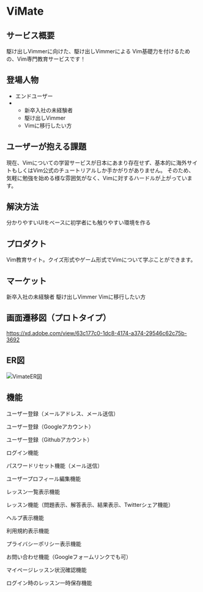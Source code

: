# ViMate

## サービス概要
駆け出しVimmerに向けた、駆け出しVimmerによる
Vim基礎力を付けるための、Vim専門教育サービスです！

## 登場人物
- エンドユーザー
- - 新卒入社の未経験者
  - 駆け出しVimmer
  - Vimに移行したい方

## ユーザーが抱える課題
現在、Vimについての学習サービスが日本にあまり存在せず、基本的に海外サイトもしくはVim公式のチュートリアルしか手かがりがありません。
そのため、気軽に勉強を始める様な雰囲気がなく、Vimに対するハードルが上がっています。

## 解決方法
分かりやすいUIをベースに初学者にも触りやすい環境を作る

## プロダクト
Vim教育サイト。クイズ形式やゲーム形式でVimについて学ぶことができます。

## マーケット
新卒入社の未経験者
駆け出しVimmer
Vimに移行したい方

## 画面遷移図（プロトタイプ）
https://xd.adobe.com/view/63c177c0-1dc8-4174-a374-29546c62c75b-3692

## ER図
![VimateER図](https://user-images.githubusercontent.com/68991732/102756400-33ab3f80-43b3-11eb-85dc-7de6b21b5bbd.png)


## 機能
ユーザー登録（メールアドレス、メール送信）

ユーザー登録（Googleアカウント）

ユーザー登録（Githubアカウント）

ログイン機能

パスワードリセット機能（メール送信）

ユーザープロフィール編集機能

レッスン一覧表示機能

レッスン機能（問題表示、解答表示、結果表示、Twitterシェア機能）

ヘルプ表示機能

利用規約表示機能

プライバシーポリシー表示機能

お問い合わせ機能（Googleフォームリンクでも可）

マイページレッスン状況確認機能

ログイン時のレッスン一時保存機能
